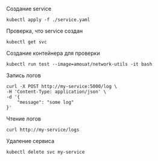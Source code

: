 Создание service
```
kubectl apply -f ./service.yaml
```
Проверка, что service создан
```
kubectl get svc
```
Создание контейнера для проверки
```
kubectl run test --image=amouat/network-utils -it bash
```
Запись логов
```
curl -X POST http://my-service:5000/log \
-H 'Content-Type: application/json' \
-d '{
    "message": "some log"
}'
```
Чтение логов
```
curl http://my-service/logs
```
Удаление сервиса
```
kubectl delete svc my-service
```
